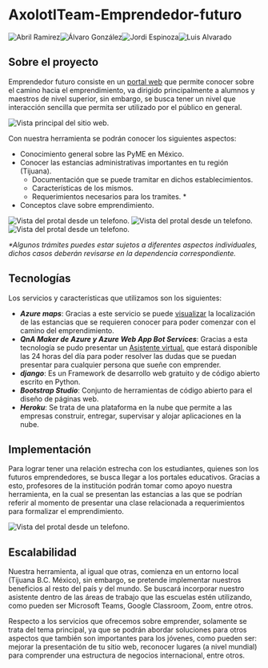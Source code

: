 # AxolotlTeam-Emprendedor-futuro  
![Abril Ramirez](./README/pictures/Axolotl-0-M.png "Abril Ramirez")![Álvaro González](./README/pictures/Axolotl-1-M.png "Álvaro González")![Jordi Espinoza](./README/pictures/Axolotl-1-M.png "Jordi Espinoza")![Luis Alvarado](./README/pictures/Axolotl-1-M.png "Luis Alvarado")

## **Sobre el proyecto**
Emprendedor futuro consiste en un [portal web](https://education.axolotlteam.com "Education AxolotlTeam") que permite conocer sobre el camino hacia el emprendimiento, va dirigido principalmente a alumnos y maestros de nivel superior, sin embargo, se busca tener un nivel que interacción sencilla que permita ser utilizado por el público en general.

![Vista principal del sitio web.](./README/pictures/pcview-4.png)

Con nuestra herramienta se podrán conocer los siguientes aspectos:
* Conocimiento general sobre las PyME en México.
* Conocer las estancias administrativas importantes en tu región (Tijuana).
  * Documentación que se puede tramitar en dichos establecimientos.
  * Características de los mismos.
  * Requerimientos necesarios para los tramites. *
* Conceptos clave sobre emprendimiento.


![Vista del protal desde un telefono.](./README/pictures/phoneview-0.jpg)
![Vista del protal desde un telefono.](./README/pictures/phoneview-1.jpg)
![Vista del protal desde un telefono.](./README/pictures/phoneview-3.jpg)

_*Algunos trámites puedes estar sujetos a diferentes aspectos individuales, dichos casos deberán revisarse en la dependencia correspondiente._

## **Tecnologías**
Los servicios y características que utilizamos son los siguientes:
* _**Azure maps**_: Gracias a este servicio se puede [visualizar](http://education.axolotlteam.com/maps/ "VISUALIZACIÓN DE LUGARES IMPORTANTES PARA COMENZAR A EMPRENDER
") la localización de las estancias que se requieren conocer para poder comenzar con el camino del emprendimiento.
* _**QnA Maker de Azure y Azure Web App Bot Services**_: Gracias a esta tecnología se pudo presentar un [Asistente virtual.](http://education.axolotlteam.com/#asistente "Guiare tu camino hacia el emprendimiento") que estará disponible las 24 horas del día para poder resolver las dudas que se puedan presentar para cualquier persona que sueñe con emprender.
* _**django**_: Es un Framework de desarrollo web gratuito y de código abierto escrito en Python.
* _**Bootstrap Studio**_:  Conjunto de herramientas de código abierto para el diseño de páginas web.
* _**Heroku**_: Se trata de una plataforma en la nube que permite a las empresas construir, entregar, supervisar y alojar aplicaciones en la nube.

## **Implementación**
Para lograr tener una relación estrecha con los estudiantes, quienes son los futuros emprendedores, se busca llegar a los portales educativos. Gracias a esto, profesores de la institución podrán tomar como apoyo nuestra herramienta, en la cual se presentan las estancias a las que se podrían referir al momento de presentar una clase relacionada a requerimientos para formalizar el emprendimiento.

![Vista del protal desde un telefono.](./README/pictures/pcview-0.png)

## **Escalabilidad**
Nuestra herramienta, al igual que otras, comienza en un entorno local (Tijuana B.C. México), sin embargo, se pretende implementar nuestros beneficios al resto del país y del mundo. Se buscará incorporar nuestro asistente dentro de las áreas de trabajo que las escuelas estén utilizando, como pueden ser Microsoft Teams, Google Classroom, Zoom, entre otros.

Respecto a los servicios que ofrecemos sobre emprender, solamente se trata del tema principal, ya que se podrán abordar soluciones para otros aspectos que también son importantes para los jóvenes, como pueden ser: mejorar la presentación de tu sitio web, reconocer lugares (a nivel mundial) para comprender una estructura de negocios internacional, entre otros.
